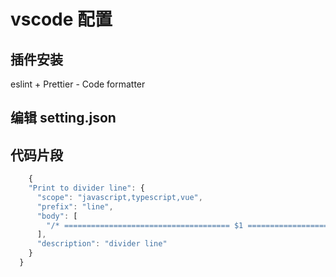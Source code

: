# vscode 配置

## 插件安装

eslint + Prettier - Code formatter

## 编辑 setting.json

## 代码片段

```js
	{
    "Print to divider line": {
      "scope": "javascript,typescript,vue",
      "prefix": "line",
      "body": [
        "/* ===================================== $1 ===================================== */",
      ],
      "description": "divider line"
    }
  }
```
